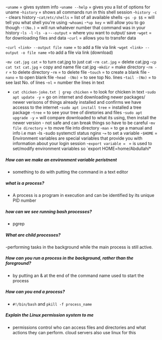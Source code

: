 -`uname` = gives system info 
-`uname --help` = gives you a list of options for uname
-`history` = shows all commands run in this shell session
-`history -c` - clears history
-`cat/etc/shells` = list of all available shells 
-`ps -p $$` = will tell you what shell you're using 
-`whoami` 
-`*up key` = will allow you to go though 
-`!(No.)` = will run whatever number that command was in your history
-`ls -l` 
-`ls -a`
-`--output` = where you want to output/ save 
-`wget` = for downloading files and data
-`curl` = allows you to transfer data

-`curl <link> --output file name`  = to add a file via link
-`wget <link> --output -o file name` =to add a file via link (download)

-`mv cat.jpg cat` = to turn cat.jpg to just cat 
-`rm cat.jpg` = delete cat.jpg
-`cp cat txt cat.jpg` = copy and name file cat jpg
-`mkdir` = make directory
-`rm -r` = to delete directory 
-`rm` = to delete file 
-`touch` = to create a blank file 
-`nano` = to open blank file 
-`head -(No)` = to see top No. lines
-`tail -(No)` = to see last No. of lines 
-`nl` = number the lines in text 
- `cat chicken-joke.txt | grep chicken` = to look for chicken in text 
-`sudo apt update -y` = go on internet and downloading newer packages/ newer verisons of things already installed and confirms we have accesss to the internet 
-`sudo apt install tree` = installed a tree package 
-`tree` = to see your tree of diretories and files
-`sudo apt upgrade -y` = will compare downloaded to what its using, then install the newer version - not safe and can break things so have to be careful 
-`mv file directory` = to move file into directory 
-`man` = to ge a manual and info i.e man -ls 
-sudo systemctl status nginx
-`=` to set a variable 
-`$HOME` = Environment variables are special variables that provide you with information about your login session
-`export variable = `  = is used to set/modify environment variables so `export HOME=home/Abdullahi*

##### How can we make an environment variable peristnent 
- something to do with putting the command in a text editor

##### what is a process?
- A process is a program in execution and can be identified by its unique PID number
  
##### how can we see running bash processes?
- pgrep

##### What are child processes?
-performing tasks in the background while the main process is still active.

##### How can you run a process in the background, rather than the foreground?
- by putting an & at the end of the command name used to start the process
##### How can you end a process?
- `#!/bin/bash` and `pkill -f process_name` 

##### Explain the Linux permission system to me
- permissions control who can access files and directories and what actions they can perform. cloud servers also use linux for this 